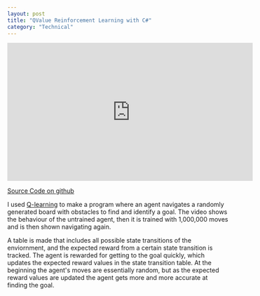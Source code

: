 ```yaml
---
layout: post
title: "QValue Reinforcement Learning with C#"
category: "Technical"
---
```


<iframe width="560" height="315" src="https://www.youtube.com/embed/P1P63p1N3G4" title="YouTube video player" frameborder="0" allow="accelerometer; autoplay; clipboard-write; encrypted-media; gyroscope; picture-in-picture; web-share" allowfullscreen></iframe>

[Source Code on github](https://github.com/NoamZeise/Q-LearningPathfinder/tree/master/RL%20project)

I used [Q-learning](https://en.wikipedia.org/wiki/Q-learning) to make a program where an agent navigates a randomly generated board with obstacles to find and identify a goal. The video shows the behaviour of the untrained agent, then it is trained with 1,000,000 moves and is then shown navigating again.

A table is made that includes all possible state transitions of the enviornment, and the expected reward from a certain state transition is tracked. The agent is rewarded for getting to the goal quickly, which updates the expected reward values in the state transition table. At the beginning the agent's moves are essentially random, but as the expected reward values are updated the agent gets more and more accurate at finding the goal.
